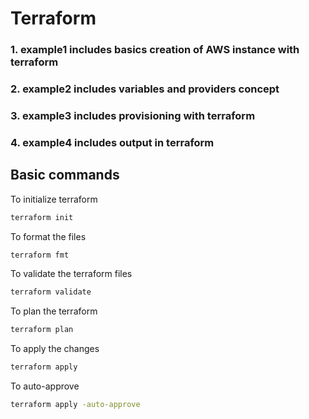 # Terraform

### 1. example1 includes basics creation of AWS instance with terraform
### 2. example2 includes variables and providers concept
### 3. example3 includes provisioning with terraform
### 4. example4 includes output in terraform

## Basic commands

To initialize terraform

```bash
terraform init
```

To format the files
```bash
terraform fmt
```

To validate the terraform files
```bash
terraform validate
```

To plan the terraform
```bash
terraform plan
```

To apply the changes
```bash
terraform apply
```

To auto-approve
```bash
terraform apply -auto-approve
```
